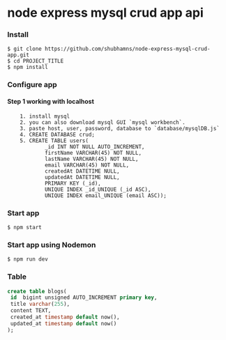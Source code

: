 # node express mysql crud app api

### Install

    $ git clone https://github.com/shubhamns/node-express-mysql-crud-app.git
    $ cd PROJECT_TITLE
    $ npm install

### Configure app

#### Step 1 working with localhost

        1. install mysql
        2. you can also download mysql GUI `mysql workbench`.
        3. paste host, user, password, database to `database/mysqlDB.js`
        4. CREATE DATABASE crud;
        5. CREATE TABLE users(
                _id INT NOT NULL AUTO_INCREMENT,
                firstName VARCHAR(45) NOT NULL,
                lastName VARCHAR(45) NOT NULL,
                email VARCHAR(45) NOT NULL,
                createdAt DATETIME NULL,
                updatedAt DATETIME NULL,
                PRIMARY KEY (_id),
                UNIQUE INDEX _id_UNIQUE (_id ASC),
                UNIQUE INDEX email_UNIQUE (email ASC));

### Start app

    $ npm start

### Start app using Nodemon

    $ npm run dev




### Table

```sql
create table blogs(
 id  bigint unsigned AUTO_INCREMENT primary key,
 title varchar(255),
 content TEXT,
 created_at timestamp default now(),
 updated_at timestamp default now()
);
```
